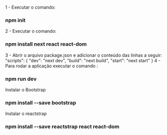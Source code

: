1 - Executar o comando: 
### npm init
2 - Executar o comando: 
### npm install next react react-dom

3 - Abrir o arquivo package.json e adicionar o conteúdo das linhas a seguir:
    "scripts": {
        "dev": "next dev",
        "build": "next build",
        "start": "next start" 
    }
4 - Para rodar a aplicação executar o comando :
### npm run dev

Instalar o Bootstrap
### npm install --save bootstrap
Instalar o reactstrap
### npm install --save reactstrap react react-dom

